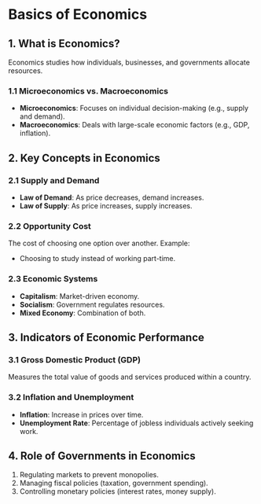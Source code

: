 # Basics of Economics

## 1. What is Economics?
Economics studies how individuals, businesses, and governments allocate resources.

### 1.1 Microeconomics vs. Macroeconomics
- **Microeconomics**: Focuses on individual decision-making (e.g., supply and demand).
- **Macroeconomics**: Deals with large-scale economic factors (e.g., GDP, inflation).

## 2. Key Concepts in Economics
### 2.1 Supply and Demand
- **Law of Demand**: As price decreases, demand increases.
- **Law of Supply**: As price increases, supply increases.

### 2.2 Opportunity Cost
The cost of choosing one option over another. Example:
- Choosing to study instead of working part-time.

### 2.3 Economic Systems
- **Capitalism**: Market-driven economy.
- **Socialism**: Government regulates resources.
- **Mixed Economy**: Combination of both.

## 3. Indicators of Economic Performance
### 3.1 Gross Domestic Product (GDP)
Measures the total value of goods and services produced within a country.

### 3.2 Inflation and Unemployment
- **Inflation**: Increase in prices over time.
- **Unemployment Rate**: Percentage of jobless individuals actively seeking work.

## 4. Role of Governments in Economics
1. Regulating markets to prevent monopolies.
2. Managing fiscal policies (taxation, government spending).
3. Controlling monetary policies (interest rates, money supply).
